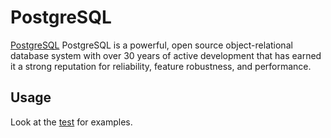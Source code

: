 # PostgreSQL

[PostgreSQL](https://www.postgresql.org/) PostgreSQL is a powerful, open source object-relational database system with over 30 years of active development that has earned it a strong reputation for reliability, feature robustness, and performance.

## Usage

Look at the [test](./postgresql-container.test.ts) for examples.
